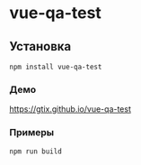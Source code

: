 # vue-qa-test

## Установка
```
npm install vue-qa-test
```

### Демо
https://gtix.github.io/vue-qa-test

### Примеры
```
npm run build
```